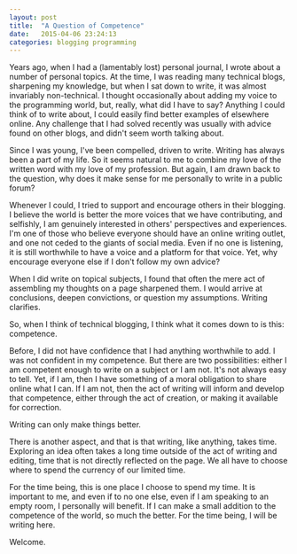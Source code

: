 ```yaml
---
layout: post
title:  "A Question of Competence"
date:   2015-04-06 23:24:13
categories: blogging programming
---
```


Years ago, when I had a (lamentably lost) personal journal, I wrote about a number of personal topics.  At the time, I was reading many technical blogs, sharpening my knowledge, but when I sat down to write, it was almost invariably non-technical.  I thought occasionally about adding my voice to the programming world, but, really, what did I have to say?  Anything I could think of to write about, I could easily find better examples of elsewhere online.  Any challenge that I had solved recently was usually with advice found on other blogs, and didn't seem worth talking about.  

Since I was young, I've been compelled, driven to write.  Writing has always been a part of my life.  So it seems natural to me to combine my love of the written word with my love of my profession.  But again, I am drawn back to the question, why does it make sense for me personally to write in a public forum?

Whenever I could, I tried to support and encourage others in their blogging.  I believe the world is better the more voices that we have contributing, and selfishly, I am genuinely interested in others' perspectives and experiences.  I'm one of those who believe everyone should have an online writing outlet, and one not ceded to the giants of social media. Even if no one is listening, it is still worthwhile to have a voice and a platform for that voice. Yet, why encourage everyone else if I don't follow my own advice? 

When I did write on topical subjects, I found that often the mere act of assembling my thoughts on a page sharpened them.  I would arrive at conclusions, deepen convictions, or question my assumptions.  Writing clarifies. 

So, when I think of technical blogging, I think what it comes down to is this: competence.

Before, I did not have confidence that I had anything worthwhile to add. I was not confident in my competence.  But there are two possibilities: either I am competent enough to write on a subject or I am not.  It's not always easy to tell.  Yet, if I am, then I have something of a moral obligation to share online what I can.  If I am not, then the act of writing will inform and develop that competence, either through the act of creation, or making it available for correction.  

Writing can only make things better.

There is another aspect, and that is that writing, like anything, takes time.  Exploring an idea often takes a long time outside of the act of writing and editing, time that is not directly reflected on the page.  We all have to choose where to spend the currency of our limited time.  

For the time being, this is one place I choose to spend my time.  It is important to me, and even if to no one else, even if I am speaking to an empty room, I personally will benefit.  If I can make a small addition to the competence of the world, so much the better.  For the time being, I will be writing here.

Welcome.


